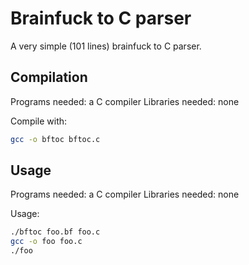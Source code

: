 # Brainfuck to C parser
A very simple (101 lines) brainfuck to C parser.

## Compilation

Programs needed: a C compiler
Libraries needed: none

Compile with:
```bash
gcc -o bftoc bftoc.c
```

## Usage

Programs needed: a C compiler
Libraries needed: none

Usage:

```bash
./bftoc foo.bf foo.c
gcc -o foo foo.c
./foo
```


